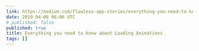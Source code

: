 ```yaml
---
link: https://medium.com/flawless-app-stories/everything-you-need-to-know-about-loading-animations-10db7f9b61e
date: 2019-04-08 06:06 UTC
# published: false
published: true
title: Everything you need to know about Loading Animations
tags: []
---
```



